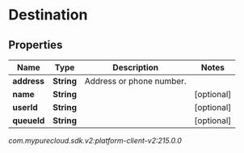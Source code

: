 # Destination


## Properties

| Name | Type | Description | Notes |
| ------------ | ------------- | ------------- | ------------- |
| **address** | **String** | Address or phone number. |  |
| **name** | **String** |  |  [optional] |
| **userId** | **String** |  |  [optional] |
| **queueId** | **String** |  |  [optional] |




_com.mypurecloud.sdk.v2:platform-client-v2:215.0.0_
